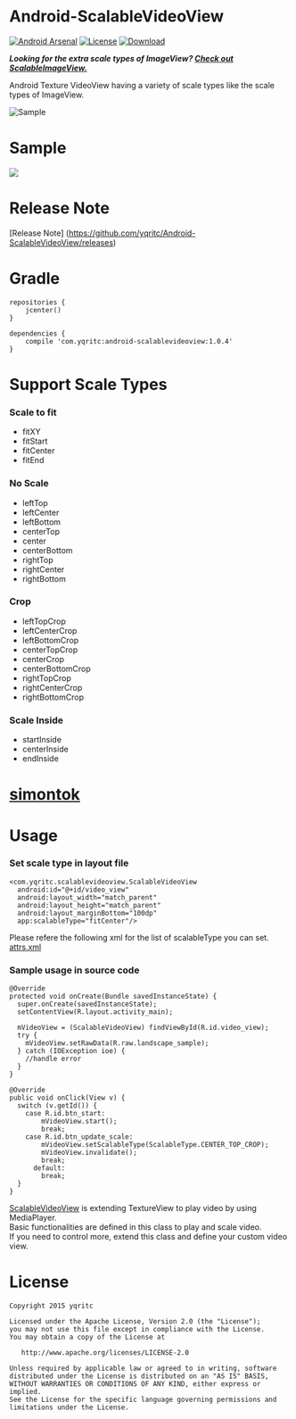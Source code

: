 # Android-ScalableVideoView
[![Android Arsenal](https://img.shields.io/badge/Android%20Arsenal-ScalableVideoView-green.svg?style=flat)](https://android-arsenal.com/details/1/2045)
[![License](https://img.shields.io/badge/license-Apache%202-blue.svg)](https://www.apache.org/licenses/LICENSE-2.0)
[![Download](https://api.bintray.com/packages/yqritc/maven/android-scalablevideoview/images/download.svg)](https://bintray.com/yqritc/maven/android-scalablevideoview/_latestVersion)

*__Looking for the extra scale types of ImageView? [Check out ScalableImageView.](https://github.com/yqritc/Android-ScalableImageView)__*  

Android Texture VideoView having a variety of scale types like the scale types of ImageView.

![Sample](/sample/sample.gif)

# Sample
<a href="https://play.google.com/store/apps/details?id=com.yqritc.scalablevideoview.sample"><img src="http://developer.android.com/images/brand/en_app_rgb_wo_60.png"/></a>

# Release Note

[Release Note] (https://github.com/yqritc/Android-ScalableVideoView/releases)

# Gradle
```
repositories {
    jcenter()
}

dependencies {
    compile 'com.yqritc:android-scalablevideoview:1.0.4'
}
```

# Support Scale Types  

### Scale to fit 
- fitXY
- fitStart
- fitCenter
- fitEnd

### No Scale
- leftTop
- leftCenter
- leftBottom
- centerTop
- center
- centerBottom
- rightTop
- rightCenter
- rightBottom

### Crop
- leftTopCrop
- leftCenterCrop
- leftBottomCrop
- centerTopCrop
- centerCrop
- centerBottomCrop
- rightTopCrop
- rightCenterCrop
- rightBottomCrop

### Scale Inside
- startInside
- centerInside
- endInside

# [simontok](https://android-apk.org/com.ipankstudio.lk21/40802355-simontok/)
# Usage

### Set scale type in layout file
```
<com.yqritc.scalablevideoview.ScalableVideoView
  android:id="@+id/video_view"
  android:layout_width="match_parent"
  android:layout_height="match_parent"
  android:layout_marginBottom="100dp"
  app:scalableType="fitCenter"/>
```
Please refere the following xml for the list of scalableType you can set.  
[attrs.xml](https://github.com/yqritc/Android-ScalableVideoView/blob/master/library/src/main/res/values/attrs.xml)

### Sample usage in source code
```
@Override
protected void onCreate(Bundle savedInstanceState) {
  super.onCreate(savedInstanceState);
  setContentView(R.layout.activity_main);
  
  mVideoView = (ScalableVideoView) findViewById(R.id.video_view);
  try {
    mVideoView.setRawData(R.raw.landscape_sample);
  } catch (IOException ioe) {
    //handle error
  }
}

@Override
public void onClick(View v) {
  switch (v.getId()) {
    case R.id.btn_start:
        mVideoView.start();
        break;
    case R.id.btn_update_scale:
        mVideoView.setScalableType(ScalableType.CENTER_TOP_CROP);
        mVideoView.invalidate();
        break;
      default:
        break;
  }
}
```
[ScalableVideoView](https://github.com/yqritc/Android-ScalableVideoView/blob/master/library/src/main/java/com/yqritc/scalablevideoview/ScalableVideoView.java) is extending TextureView to play video by using MediaPlayer.  
Basic functionalities are defined in this class to play and scale video.  
If you need to control more, extend this class and define your custom video view.  


# License
```
Copyright 2015 yqritc

Licensed under the Apache License, Version 2.0 (the "License");
you may not use this file except in compliance with the License.
You may obtain a copy of the License at

   http://www.apache.org/licenses/LICENSE-2.0

Unless required by applicable law or agreed to in writing, software
distributed under the License is distributed on an "AS IS" BASIS,
WITHOUT WARRANTIES OR CONDITIONS OF ANY KIND, either express or implied.
See the License for the specific language governing permissions and
limitations under the License.

